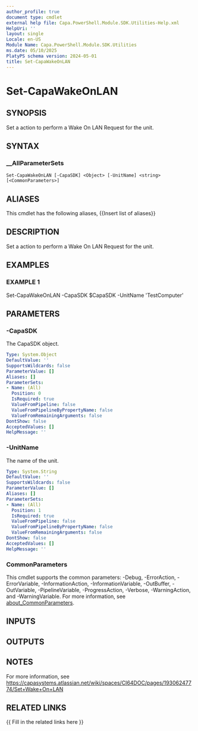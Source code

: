```yaml
---
author_profile: true
document type: cmdlet
external help file: Capa.PowerShell.Module.SDK.Utilities-Help.xml
HelpUri: ''
layout: single
Locale: en-US
Module Name: Capa.PowerShell.Module.SDK.Utilities
ms.date: 05/10/2025
PlatyPS schema version: 2024-05-01
title: Set-CapaWakeOnLAN
---
```


# Set-CapaWakeOnLAN

## SYNOPSIS

Set a action to perform a Wake On LAN Request for the unit.

## SYNTAX

### __AllParameterSets

```
Set-CapaWakeOnLAN [-CapaSDK] <Object> [-UnitName] <string> [<CommonParameters>]
```

## ALIASES

This cmdlet has the following aliases,
  {{Insert list of aliases}}

## DESCRIPTION

Set a action to perform a Wake On LAN Request for the unit.

## EXAMPLES

### EXAMPLE 1

Set-CapaWakeOnLAN -CapaSDK $CapaSDK -UnitName 'TestComputer'

## PARAMETERS

### -CapaSDK

The CapaSDK object.

```yaml
Type: System.Object
DefaultValue: ''
SupportsWildcards: false
ParameterValue: []
Aliases: []
ParameterSets:
- Name: (All)
  Position: 0
  IsRequired: true
  ValueFromPipeline: false
  ValueFromPipelineByPropertyName: false
  ValueFromRemainingArguments: false
DontShow: false
AcceptedValues: []
HelpMessage: ''
```

### -UnitName

The name of the unit.

```yaml
Type: System.String
DefaultValue: ''
SupportsWildcards: false
ParameterValue: []
Aliases: []
ParameterSets:
- Name: (All)
  Position: 1
  IsRequired: true
  ValueFromPipeline: false
  ValueFromPipelineByPropertyName: false
  ValueFromRemainingArguments: false
DontShow: false
AcceptedValues: []
HelpMessage: ''
```

### CommonParameters

This cmdlet supports the common parameters: -Debug, -ErrorAction, -ErrorVariable,
-InformationAction, -InformationVariable, -OutBuffer, -OutVariable, -PipelineVariable,
-ProgressAction, -Verbose, -WarningAction, and -WarningVariable. For more information, see
[about_CommonParameters](https://go.microsoft.com/fwlink/?LinkID=113216).

## INPUTS

## OUTPUTS

## NOTES

For more information, see https://capasystems.atlassian.net/wiki/spaces/CI64DOC/pages/19306247774/Set+Wake+On+LAN


## RELATED LINKS

{{ Fill in the related links here }}

